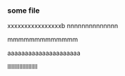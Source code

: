 ### some file
xxxxxxxxxxxxxxxxb
nnnnnnnnnnnnnn

mmmmmmmmmmmmm


aaaaaaaaaaaaaaaaaaaaa


llllllllllllllllllll
